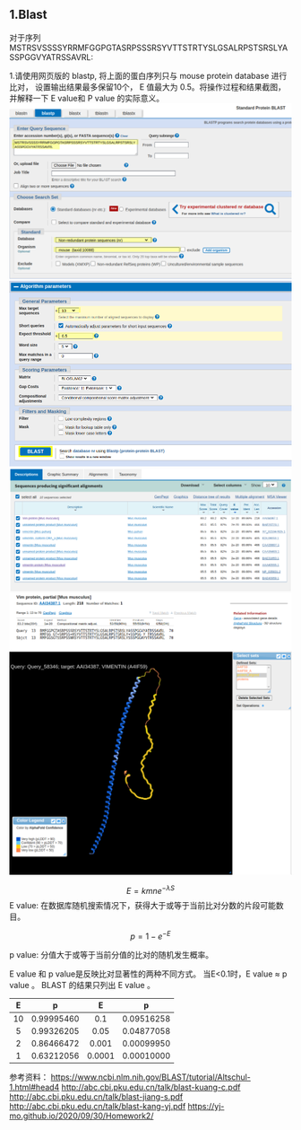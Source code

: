 ## 1.Blast

对于序列MSTRSVSSSSYRRMFGGPGTASRPSSSRSYVTTSTRTYSLGSALRPSTSRSLYASSPGGVYATRSSAVRL:

1.请使用网页版的 blastp, 将上面的蛋白序列只与 mouse protein database 进行比对， 设置输出结果最多保留10个， E 值最大为 0.5。将操作过程和结果截图，并解释一下 E value和 P value 的实际意义。
![img](https://github.com/Bioin-Mixologist/Bioinformatics_Tutorial/blob/main/others/1.Blast_homework1.png)
![img](https://github.com/Bioin-Mixologist/Bioinformatics_Tutorial/blob/main/others/1.Blast_homework2.png)
![img](https://github.com/Bioin-Mixologist/Bioinformatics_Tutorial/blob/main/others/1.Blast_homework_result1.png)
![img](https://github.com/Bioin-Mixologist/Bioinformatics_Tutorial/blob/main/others/1.Blast_homework_result2.png)
![img](https://github.com/Bioin-Mixologist/Bioinformatics_Tutorial/blob/main/others/1.Blast_homework_result3.png)

$$ E = kmne^{- \lambda S} $$
E value: 在数据库随机搜索情况下，获得大于或等于当前比对分数的片段可能数目。

$$ p = 1 - e^{- E}$$

p value: 分值大于或等于当前分值的比对的随机发生概率。

E value 和 p value是反映比对显著性的两种不同方式。
当E<0.1时，E value ≈ p value 。
BLAST 的结果只列出 E value 。

|  E   |     p      |   E    |     p      |
| :--: | :--------: | :----: | :--------: |
|  10  | 0.99995460 |  0.1   | 0.09516258 |
|  5   | 0.99326205 |  0.05  | 0.04877058 |
|  2   | 0.86466472 | 0.001  | 0.00099950 |
|  1   | 0.63212056 | 0.0001 | 0.00010000 |

参考资料：
https://www.ncbi.nlm.nih.gov/BLAST/tutorial/Altschul-1.html#head4
http://abc.cbi.pku.edu.cn/talk/blast-kuang-c.pdf
http://abc.cbi.pku.edu.cn/talk/blast-jiang-s.pdf
http://abc.cbi.pku.edu.cn/talk/blast-kang-yj.pdf
https://yj-mo.github.io/2020/09/30/Homework2/

